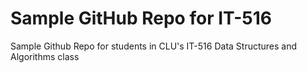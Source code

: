# Sample GitHub Repo for IT-516
Sample Github Repo for students in CLU's IT-516 Data Structures and Algorithms class

